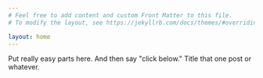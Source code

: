 ```yaml
---
# Feel free to add content and custom Front Matter to this file.
# To modify the layout, see https://jekyllrb.com/docs/themes/#overriding-theme-defaults

layout: home
---
```


Put really easy parts here. And then say "click below." Title that one
post or whatever.
